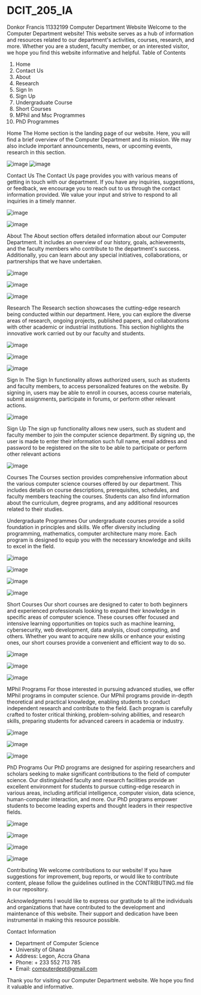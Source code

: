 # DCIT_205_IA
Donkor Francis 
11332199
Computer Department Website
Welcome to the Computer Department website! This website serves as a hub of information and resources related to our department's activities, courses, research, and more. Whether you are a student, faculty member, or an interested visitor, we hope you find this website informative and helpful.
Table of Contents
1. Home
2. Contact Us
3. About
4. Research
5. Sign In 
6. Sign Up
7. Undergraduate Course 
8. Short Courses
9. MPhil and Msc Programmes
10. PhD Programmes

Home 
The Home section is the landing page of our website. Here, you will find a brief overview of the Computer Department and its mission. We may also include important announcements, news, or upcoming events, research in this section.
 


 ![image](https://github.com/bigslime911/11332199-DCIT_205_IA/assets/145637377/45578b1c-2f02-440b-b79d-0f3e08791982)
 ![image](https://github.com/bigslime911/11332199-DCIT_205_IA/assets/145637377/d235c480-3b91-4ffc-9b15-cdfbea4a1b2a)




 Contact Us
The Contact Us page provides you with various means of getting in touch with our department. If you have any inquiries, suggestions, or feedback, we encourage you to reach out to us through the contact information provided. We value your input and strive to respond to all inquiries in a timely manner.


 ![image](https://github.com/bigslime911/11332199-DCIT_205_IA/assets/145637377/6c490e0d-1775-4b88-8616-f63e841d06d7)

![image](https://github.com/bigslime911/11332199-DCIT_205_IA/assets/145637377/a084b049-10c3-4b65-97a6-b7a6c9e0e60a)

 

About 
The About section offers detailed information about our Computer Department. It includes an overview of our history, goals, achievements, and the faculty members who contribute to the department's success. Additionally, you can learn about any special initiatives, collaborations, or partnerships that we have undertaken.

![image](https://github.com/bigslime911/11332199-DCIT_205_IA/assets/145637377/bc586fa2-73b8-4c31-8ed5-364431192f68)

![image](https://github.com/bigslime911/11332199-DCIT_205_IA/assets/145637377/123c5672-df2f-4043-a03b-1c5a50e19b0f)

![image](https://github.com/bigslime911/11332199-DCIT_205_IA/assets/145637377/45483b2f-ce55-44a6-894d-dc705e0f1db0)


 
 
 
Research 
The Research section showcases the cutting-edge research being conducted within our department. Here, you can explore the diverse areas of research, ongoing projects, published papers, and collaborations with other academic or industrial institutions. This section highlights the innovative work carried out by our faculty and students.

![image](https://github.com/bigslime911/11332199-DCIT_205_IA/assets/145637377/a4f6b852-282e-461c-af6d-e4ff2858dced)

![image](https://github.com/bigslime911/11332199-DCIT_205_IA/assets/145637377/f56c368c-97fa-43d5-a3d4-1592b1f85ded)

![image](https://github.com/bigslime911/11332199-DCIT_205_IA/assets/145637377/c736e24c-9b0f-45bd-9583-756b7e244f1a)



 
 
 


Sign In 
The Sign In functionality allows authorized users, such as students and faculty members, to access personalized features on the website. By signing in, users may be able to enroll in courses, access course materials, submit assignments, participate in forums, or perform other relevant actions. 

![image](https://github.com/bigslime911/11332199-DCIT_205_IA/assets/145637377/df713749-c862-41d8-8012-dc78a5ab18e0)

 
Sign Up 
The sign up functionality allows new users, such as student and faculty member to join the computer science department. By signing up, the user is made to enter their information such full name, email address and password to be registered on the site to be able to participate or perform other relevant actions

![image](https://github.com/bigslime911/11332199-DCIT_205_IA/assets/145637377/e2707c91-354c-4f56-bd29-9ffeda81b673)

 


Courses 
The Courses section provides comprehensive information about the various computer science courses offered by our department. This includes details on course descriptions, prerequisites, schedules, and faculty members teaching the courses. Students can also find information about the curriculum, degree programs, and any additional resources related to their studies.

Undergraduate Programmes
Our undergraduate courses provide a solid foundation in principles and skills. We offer diversity including programming, mathematics, computer architecture many more. Each program is designed to equip you with the necessary knowledge and skills to excel in the field.

![image](https://github.com/bigslime911/11332199-DCIT_205_IA/assets/145637377/989276d4-4a75-489a-bb04-2d82ef6ed28f)

![image](https://github.com/bigslime911/11332199-DCIT_205_IA/assets/145637377/9fa767bd-04a2-4588-8cda-034b98cfde85)

![image](https://github.com/bigslime911/11332199-DCIT_205_IA/assets/145637377/cec51cdc-af3e-4c7c-a4da-96dccadea972)

![image](https://github.com/bigslime911/11332199-DCIT_205_IA/assets/145637377/7aeb3c1b-69ad-407e-a7cc-5b55499a8763)

 
 
 Short Courses
Our short courses are designed to cater to both beginners and experienced professionals looking to expand their knowledge in specific areas of computer science. These courses offer focused and intensive learning opportunities on topics such as machine learning, cybersecurity, web development, data analysis, cloud computing, and others. Whether you want to acquire new skills or enhance your existing ones, our short courses provide a convenient and efficient way to do so.

 ![image](https://github.com/bigslime911/11332199-DCIT_205_IA/assets/145637377/9c9cbef3-f086-435d-95ec-49b2a723f994)

![image](https://github.com/bigslime911/11332199-DCIT_205_IA/assets/145637377/759630a9-41eb-4dd0-9ac5-58f2d03ac70b)

 ![image](https://github.com/bigslime911/11332199-DCIT_205_IA/assets/145637377/c923f5d3-cb7b-4cb4-a1c0-7226ae80f2a1)

 

MPhil Programs
For those interested in pursuing advanced studies, we offer MPhil programs in computer science. Our MPhil programs provide in-depth theoretical and practical knowledge, enabling students to conduct independent research and contribute to the field. Each program is carefully crafted to foster critical thinking, problem-solving abilities, and research skills, preparing students for advanced careers in academia or industry.

 ![image](https://github.com/bigslime911/11332199-DCIT_205_IA/assets/145637377/9e9fdbca-c03e-47b3-8fb1-bce4e57a0c94)

![image](https://github.com/bigslime911/11332199-DCIT_205_IA/assets/145637377/3129cc93-00d2-44fd-a8b3-2943258b118a)

![image](https://github.com/bigslime911/11332199-DCIT_205_IA/assets/145637377/22b63674-9eef-4a2c-8dd8-105a79b7b156)

 
 

PhD Programs
Our PhD programs are designed for aspiring researchers and scholars seeking to make significant contributions to the field of computer science. Our distinguished faculty and research facilities provide an excellent environment for students to pursue cutting-edge research in various areas, including artificial intelligence, computer vision, data science, human-computer interaction, and more. Our PhD programs empower students to become leading experts and thought leaders in their respective fields.

 ![image](https://github.com/bigslime911/11332199-DCIT_205_IA/assets/145637377/59e58727-81dc-439e-b922-ae20727a0fd8)

![image](https://github.com/bigslime911/11332199-DCIT_205_IA/assets/145637377/a77955bb-af3a-4cfc-9735-2fad0b66f1ec)

![image](https://github.com/bigslime911/11332199-DCIT_205_IA/assets/145637377/b0b05731-96d9-4bd1-a872-82b4dfe00868)

![image](https://github.com/bigslime911/11332199-DCIT_205_IA/assets/145637377/ec96a326-f45e-417e-92b0-37e612cd3b84)

 
 
 

Contributing
We welcome contributions to our website! If you have suggestions for improvement, bug reports, or would like to contribute content, please follow the guidelines outlined in the CONTRIBUTING.md file in our repository.

Acknowledgments
I would like to express our gratitude to all the individuals and organizations that have contributed to the development and maintenance of this website. Their support and dedication have been instrumental in making this resource possible.

 Contact Information
- Department of Computer Science
- University of Ghana
- Address: Legon, Accra Ghana
- Phone: + 233 552 713 785
- Email: computerdept@gmail.com

Thank you for visiting our Computer Department website. We hope you find it valuable and informative.
